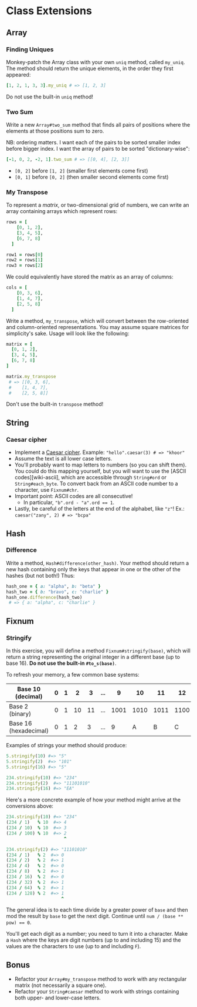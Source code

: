 # Class Extensions

## Array

### Finding Uniques

Monkey-patch the Array class with your own `uniq` method, called
`my_uniq`. The method should return the unique elements, in the order
they first appeared:

```ruby
[1, 2, 1, 3, 3].my_uniq # => [1, 2, 3]
```

Do not use the built-in `uniq` method!

### Two Sum

Write a new `Array#two_sum` method that finds all pairs of positions
where the elements at those positions sum to zero.

NB: ordering matters. I want each of the pairs to be sorted smaller
index before bigger index. I want the array of pairs to be sorted
"dictionary-wise":

```ruby
[-1, 0, 2, -2, 1].two_sum # => [[0, 4], [2, 3]]
```

* `[0, 2]` before `[1, 2]` (smaller first elements come first)
* `[0, 1]` before `[0, 2]` (then smaller second elements come first)

### My Transpose

To represent a *matrix*, or two-dimensional grid of numbers, we can
write an array containing arrays which represent rows:

```ruby
rows = [
    [0, 1, 2],
    [3, 4, 5],
    [6, 7, 8]
  ]

row1 = rows[0]
row2 = rows[1]
row3 = rows[2]
```

We could equivalently have stored the matrix as an array of
columns:

```ruby
cols = [
    [0, 3, 6],
    [1, 4, 7],
    [2, 5, 8]
  ]
```

Write a method, `my_transpose`, which will convert between the
row-oriented and column-oriented representations. You may assume square
matrices for simplicity's sake. Usage will look like the following:

```ruby
matrix = [
  [0, 1, 2],
  [3, 4, 5],
  [6, 7, 8]
]

matrix.my_transpose
 # => [[0, 3, 6],
 #    [1, 4, 7],
 #    [2, 5, 8]]
```

Don't use the built-in `transpose` method!

## String

### Caesar cipher

* Implement a [Caesar cipher][caesar-cipher]. Example:
  `"hello".caesar(3) # => "khoor"`
* Assume the text is all lower case letters.
* You'll probably want to map letters to numbers (so you can shift
  them). You could do this mapping yourself, but you will want to use
  the [ASCII codes][wiki-ascii], which are accessible through
  `String#ord` or `String#each_byte`. To convert back from an ASCII code
  number to a character, use `Fixnum#chr`.
* Important point: ASCII codes are all consecutive!
    * In particular, `"b".ord - "a".ord == 1`.
* Lastly, be careful of the letters at the end of the alphabet, like
  `"z"`! Ex.: `caesar("zany", 2) # => "bcpa"`

[caesar-cipher]: http://en.wikipedia.org/wiki/Caesar_cipher

## Hash

### Difference

Write a method, `Hash#difference(other_hash)`. Your method should return
a new hash containing only the keys that appear in one or the other of
the hashes (but not both!) Thus:

```ruby
hash_one = { a: "alpha", b: "beta" }
hash_two = { b: "bravo", c: "charlie" }
hash_one.difference(hash_two)
 # => { a: "alpha", c: "charlie" }
```

## Fixnum

### Stringify

In this exercise, you will define a method `Fixnum#stringify(base)`,
which will return a string representing the original integer in a
different base (up to base 16). **Do not use the built-in
`#to_s(base)`**.

To refresh your memory, a few common base systems:

|Base 10 (decimal)     |0|1|2|3|...|9|10|11|12|13|14|15
|----------------------|---|---|---|---|---|---|---|---|---|---|---|---|
|Base 2 (binary)       |0|1|10|11|...|1001|1010|1011|1100|1101|1110|1111|
|Base 16 (hexadecimal) |0|1|2|3|...|9|A|B|C|D|E|F|

Examples of strings your method should produce:

```ruby
5.stringify(10) #=> "5"
5.stringify(2)  #=> "101"
5.stringify(16) #=> "5"

234.stringify(10) #=> "234"
234.stringify(2)  #=> "11101010"
234.stringify(16) #=> "EA"
```

Here's a more concrete example of how your method might arrive at the
conversions above:

```ruby
234.stringify(10) #=> "234"
(234 / 1)   % 10  #=> 4
(234 / 10)  % 10  #=> 3
(234 / 100) % 10  #=> 2
                      ^

234.stringify(2) #=> "11101010"
(234 / 1)   % 2  #=> 0
(234 / 2)   % 2  #=> 1
(234 / 4)   % 2  #=> 0
(234 / 8)   % 2  #=> 1
(234 / 16)  % 2  #=> 0
(234 / 32)  % 2  #=> 1
(234 / 64)  % 2  #=> 1
(234 / 128) % 2  #=> 1
                     ^
```

The general idea is to each time divide by a greater power of `base`
and then mod the result by `base` to get the next digit. Continue until
`num / (base ** pow) == 0`.

You'll get each digit as a number; you need to turn it into a
character. Make a `Hash` where the keys are digit numbers (up to and
including 15) and the values are the characters to use (up to and
including `F`).

## Bonus

- Refactor your `Array#my_transpose` method to work with any rectangular
matrix (not necessarily a square one).
- Refactor your `String#caesar` method to work with strings containing
  both upper- and lower-case letters.
